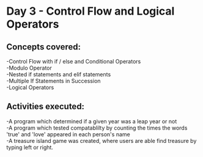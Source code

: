 # **Day 3 - Control Flow and Logical Operators**

## Concepts covered:
-Control Flow with if / else and Conditional Operators\
-Modulo Operator\
-Nested if statements and elif statements\
-Multiple If Statements in Succession\
-Logical Operators

## Activities executed:
-A program which determined if a given year was a leap year or not\
-A program which tested compatablilty by counting the times the words 'true' and 'love' appeared in each person's name\
-A treasure island game was created, where users are able find treasure by typing left or right.
